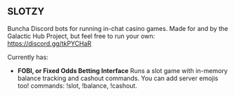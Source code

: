 ## SLOTZY

Buncha Discord bots for running in-chat casino games.
Made for and by the Galactic Hub Project, but feel free to run your own: https://discord.gg/tkPYCHaR

Currently has: 
- **FOBI, or Fixed Odds Betting Interface**
  Runs a slot game with in-memory balance tracking and cashout commands. You can add server emojis too!
  commands: !slot, !balance, !cashout.
  
